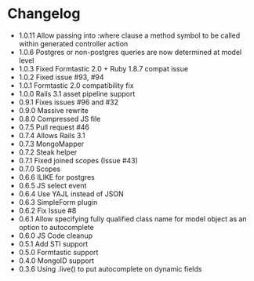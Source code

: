 # Changelog

* 1.0.11 Allow passing into :where clause a method symbol to be called within generated controller action
* 1.0.6 Postgres or non-postgres queries are now determined at model level
* 1.0.3 Fixed Formtastic 2.0 + Ruby 1.8.7 compat issue
* 1.0.2 Fixed issue #93, #94
* 1.0.1 Formtastic 2.0 compatibility fix
* 1.0.0 Rails 3.1 asset pipeline support
* 0.9.1 Fixes issues #96 and #32
* 0.9.0 Massive rewrite
* 0.8.0 Compressed JS file
* 0.7.5 Pull request #46
* 0.7.4 Allows Rails 3.1
* 0.7.3 MongoMapper
* 0.7.2 Steak helper
* 0.7.1 Fixed joined scopes (Issue #43)
* 0.7.0 Scopes
* 0.6.6 ILIKE for postgres
* 0.6.5 JS select event
* 0.6.4 Use YAJL instead of JSON
* 0.6.3 SimpleForm plugin
* 0.6.2 Fix Issue #8
* 0.6.1 Allow specifying fully qualified class name for model object as an option to autocomplete
* 0.6.0 JS Code cleanup
* 0.5.1 Add STI support
* 0.5.0 Formtastic support
* 0.4.0 MongoID support
* 0.3.6 Using .live() to put autocomplete on dynamic fields

